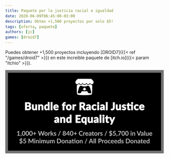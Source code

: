 ```yaml
---
title: Paquete por la justicia racial e igualdad
date: 2020-06-09T06:45:00-03:00
description: Obten +1,500 proyectos por solo $5!
tags: [oferta, paquete]
authors: [jc]
games: [droid7]
---
```


Puedes obtener +1,500 proyectos incluyendo [DROID7]({{< ref "/games/droid7" >}}) en este increíble paquete de [itch.io]({{< param "itchio" >}}).

[![Bundle](bundle.png)](https://itch.io/b/520/bundle-for-racial-justice-and-equality)
